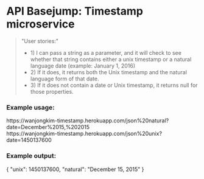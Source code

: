 <body>
    <div class="container">
      <div>
        <h1>API Basejump: Timestamp microservice</h1>
        <blockquote>
          "User stories:"
          <ul>
            <li>
              1) I can pass a string as a parameter, and it will check to see whether that string contains either a unix timestamp or a natural language date (example: January 1, 2016)
            </li>
            <li>
              2) If it does, it returns both the Unix timestamp and the natural language form of that date.
            </li>
            <li>
              3) If it does not contain a date or Unix timestamp, it returns null for those properties.
            </li>
          </ul>
        </blockquote>
        <h3>Example usage:</h3>
        <p class="examples">https://wanjongkim-timestamp.herokuapp.com/json%20natural?date=December%2015,%202015<br/>
https://wanjongkim-timestamp.herokuapp.com/json%20unix?date=1450137600</p>
        <h3>Example output:</h3>
        <p class="examples">{ "unix": 1450137600, "natural": "December 15, 2015" }</p>
      </div>
    </div>
</body>
